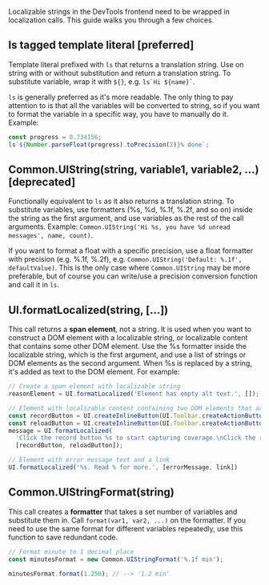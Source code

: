 Localizable strings in the DevTools frontend need to be wrapped in localization calls. This guide walks you through a few choices.

## ls tagged template literal [preferred]
Template literal prefixed with `ls` that returns a translation string. Use on string with or without substitution and return a translation string. To substitute variable, wrap it with `${}`, e.g. ``` ls`Hi ${name}` ```.

`ls` is generally preferred as it's more readable. The only thing to pay attention to is that all the variables will be converted to string, so if you want to format the variable in a specific way, you have to manually do it. Example:

```javascript
const progress = 0.734156;
ls`${Number.parseFloat(progress).toPrecision(2)}% done`;
```

## Common.UIString(string, variable1, variable2, ...) [deprecated]
Functionally equivalent to `ls` as it also returns a translation string. To substitute variables, use formatters (%s, %d, %.1f, %.2f, and so on) inside the string as the first argument, and use variables as the rest of the call arguments. Example: `Common.UIString('Hi %s, you have %d unread messages', name, count)`.

If you want to format a float with a specific precision, use a float formatter with precision (e.g. %.1f, %.2f), e.g. `Common.UIString('Default: %.1f', defaultValue)`. This is the only case where `Common.UIString` may be more preferable, but of course you can write/use a precision conversion function and call it in `ls`.

## UI.formatLocalized(string, [...])
This call returns a **span element**, not a string. It is used when you want to construct a DOM element with a localizable string, or localizable content that contains some other DOM element. Use the %s formatter inside the localizable string, which is the first argument, and use a list of strings or DOM elements as the second argument. When %s is replaced by a string, it's added as text to the DOM element. For example:

```javascript
// Create a span element with localizable string
reasonElement = UI.formatLocalized('Element has empty alt text.', []);

// Element with localizable content containing two DOM elements that are buttons
const recordButton = UI.createInlineButton(UI.Toolbar.createActionButton(this._toggleRecordAction));
const reloadButton = UI.createInlineButton(UI.Toolbar.createActionButtonForId('coverage.start-with-reload'));
message = UI.formatLocalized(
  'Click the record button %s to start capturing coverage.\nClick the reload button %s to reload and start capturing coverage.',
  [recordButton, reloadButton]);

// Element with error message text and a link
UI.formatLocalized('%s. Read % for more.', [errorMessage, link])
```

## Common.UIStringFormat(string)
This call creates a **formatter** that takes a set number of variables and substitute them in. Call `format(var1, var2, ...)` on the formatter. If you need to use the same format for different variables repeatedly, use this function to save redundant code.

```javascript
// Format minute to 1 decimal place
const minutesFormat = new Common.UIStringFormat('%.1f min');

minutesFormat.format(1.256); // --> '1.2 min'
```